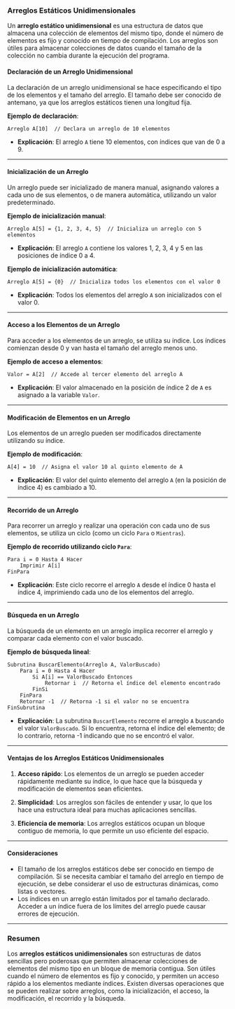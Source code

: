 ### **Arreglos Estáticos Unidimensionales**

Un **arreglo estático unidimensional** es una estructura de datos que almacena una colección de elementos del mismo tipo, donde el número de elementos es fijo y conocido en tiempo de compilación. Los arreglos son útiles para almacenar colecciones de datos cuando el tamaño de la colección no cambia durante la ejecución del programa.

#### **Declaración de un Arreglo Unidimensional**

La declaración de un arreglo unidimensional se hace especificando el tipo de los elementos y el tamaño del arreglo. El tamaño debe ser conocido de antemano, ya que los arreglos estáticos tienen una longitud fija.

**Ejemplo de declaración**:
```
Arreglo A[10]  // Declara un arreglo de 10 elementos
```

- **Explicación**: El arreglo `A` tiene 10 elementos, con índices que van de 0 a 9.

---

#### **Inicialización de un Arreglo**

Un arreglo puede ser inicializado de manera manual, asignando valores a cada uno de sus elementos, o de manera automática, utilizando un valor predeterminado.

**Ejemplo de inicialización manual**:
```
Arreglo A[5] = {1, 2, 3, 4, 5}  // Inicializa un arreglo con 5 elementos
```

- **Explicación**: El arreglo `A` contiene los valores 1, 2, 3, 4 y 5 en las posiciones de índice 0 a 4.

**Ejemplo de inicialización automática**:
```
Arreglo A[5] = {0}  // Inicializa todos los elementos con el valor 0
```

- **Explicación**: Todos los elementos del arreglo `A` son inicializados con el valor 0.

---

#### **Acceso a los Elementos de un Arreglo**

Para acceder a los elementos de un arreglo, se utiliza su índice. Los índices comienzan desde 0 y van hasta el tamaño del arreglo menos uno.

**Ejemplo de acceso a elementos**:
```
Valor = A[2]  // Accede al tercer elemento del arreglo A
```

- **Explicación**: El valor almacenado en la posición de índice 2 de `A` es asignado a la variable `Valor`.

---

#### **Modificación de Elementos en un Arreglo**

Los elementos de un arreglo pueden ser modificados directamente utilizando su índice.

**Ejemplo de modificación**:
```
A[4] = 10  // Asigna el valor 10 al quinto elemento de A
```

- **Explicación**: El valor del quinto elemento del arreglo `A` (en la posición de índice 4) es cambiado a 10.

---

#### **Recorrido de un Arreglo**

Para recorrer un arreglo y realizar una operación con cada uno de sus elementos, se utiliza un ciclo (como un ciclo `Para` o `Mientras`).

**Ejemplo de recorrido utilizando ciclo `Para`**:
```
Para i = 0 Hasta 4 Hacer
    Imprimir A[i]
FinPara
```

- **Explicación**: Este ciclo recorre el arreglo `A` desde el índice 0 hasta el índice 4, imprimiendo cada uno de los elementos del arreglo.

---

#### **Búsqueda en un Arreglo**

La búsqueda de un elemento en un arreglo implica recorrer el arreglo y comparar cada elemento con el valor buscado. 

**Ejemplo de búsqueda lineal**:
```
Subrutina BuscarElemento(Arreglo A, ValorBuscado)
    Para i = 0 Hasta 4 Hacer
        Si A[i] == ValorBuscado Entonces
            Retornar i  // Retorna el índice del elemento encontrado
        FinSi
    FinPara
    Retornar -1  // Retorna -1 si el valor no se encuentra
FinSubrutina
```

- **Explicación**: La subrutina `BuscarElemento` recorre el arreglo `A` buscando el valor `ValorBuscado`. Si lo encuentra, retorna el índice del elemento; de lo contrario, retorna -1 indicando que no se encontró el valor.

---

#### **Ventajas de los Arreglos Estáticos Unidimensionales**

1. **Acceso rápido**: Los elementos de un arreglo se pueden acceder rápidamente mediante su índice, lo que hace que la búsqueda y modificación de elementos sean eficientes.
   
2. **Simplicidad**: Los arreglos son fáciles de entender y usar, lo que los hace una estructura ideal para muchas aplicaciones sencillas.

3. **Eficiencia de memoria**: Los arreglos estáticos ocupan un bloque contiguo de memoria, lo que permite un uso eficiente del espacio.

---

#### **Consideraciones**

- El tamaño de los arreglos estáticos debe ser conocido en tiempo de compilación. Si se necesita cambiar el tamaño del arreglo en tiempo de ejecución, se debe considerar el uso de estructuras dinámicas, como listas o vectores.
- Los índices en un arreglo están limitados por el tamaño declarado. Acceder a un índice fuera de los límites del arreglo puede causar errores de ejecución.

---

### **Resumen**

Los **arreglos estáticos unidimensionales** son estructuras de datos sencillas pero poderosas que permiten almacenar colecciones de elementos del mismo tipo en un bloque de memoria contigua. Son útiles cuando el número de elementos es fijo y conocido, y permiten un acceso rápido a los elementos mediante índices. Existen diversas operaciones que se pueden realizar sobre arreglos, como la inicialización, el acceso, la modificación, el recorrido y la búsqueda.
